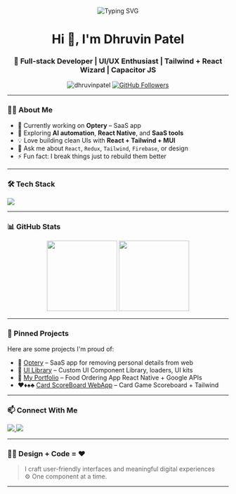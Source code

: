 <!-- Dhruvin Patel's GitHub Profile README -->

<!-- Animated SVG Banner -->
<p align="center">
  <img src="https://readme-typing-svg.herokuapp.com?font=Fira+Code&duration=3000&pause=1000&color=F97316&center=true&vCenter=true&width=440&lines=Full stack+Developer+%7C+React+Next+%2B+Tailwind;UI%2FUX+Enthusiast+%7C+Capacitor+JS" alt="Typing SVG" />
</p>

<h1 align="center">Hi 👋, I'm Dhruvin Patel</h1>

<h3 align="center">🚀 Full-stack Developer | UI/UX Enthusiast | Tailwind + React Wizard | Capacitor JS</h3>

<p align="center">
  <img src="https://komarev.com/ghpvc/?username=dhruvinpatel&label=Profile%20views&color=0e75b6&style=flat" alt="dhruvinpatel" />
  <a href="https://github.com/dhruvinpatel?tab=followers"><img src="https://img.shields.io/github/followers/dhruvinpatel?label=Followers&style=social" alt="GitHub Followers"></a>
</p>

---

### 👨‍💻 About Me

- 🔭 Currently working on **Optery** – SaaS app  
- 🌱 Exploring **AI automation**, **React Native**, and **SaaS tools**  
- 💡 Love building clean UIs with **React + Tailwind + MUI**  
- 💬 Ask me about `React`, `Redux`, `Tailwind`, `Firebase`, or design  
- ⚡ Fun fact: I break things just to rebuild them better

---

### 🛠️ Tech Stack

<p align="left">
  <img src="https://skillicons.dev/icons?i=react,nextjs,redux,ts,js,tailwind,figma,firebase,git,github,nodejs,express,mongodb,arduino,bitbucket,bootstrap,html,css,docker,gitlab,graphql,materialui,postman,vscode,webstorm,yarn" />
</p>

---

### 📊 GitHub Stats

<p align="center">
  <img src="https://github-readme-stats.vercel.app/api?username=DhruvinPatel78&show_icons=true&theme=radical" height="160" />
  <img src="https://github-readme-stats.vercel.app/api/top-langs/?username=DhruvinPatel78&layout=compact&theme=radical" height="160"/>
</p>

---

### 📂 Pinned Projects

Here are some projects I'm proud of:

- 🚀 [Optery](https://github.com/optery/optery-frontend) – SaaS app for removing personal details from web  
- 🎨 [UI Library](https://github.com/emgage/engage-ui) – Custom UI Component Library, loaders, UI kits  
- 🍕 [My Portfolio](https://github.com/DhruvinPatel78/FreshAndMe) – Food Ordering App React Native + Google APIs  
- ♥️♦️♠️♣️ [Card ScoreBoard WebApp](https://github.com/DhruvinPatel78/kachuful) – Card Game Scoreboard + Tailwind

---

### 📫 Connect With Me

<p align="left">
  <a href="https://www.linkedin.com/in/dhruvinpatel7874/" target="_blank"> <img src="https://img.shields.io/badge/LinkedIn-blue?style=flat&logo=linkedin&logoColor=white" /> </a>
  <a href="mailto:patel.dhruvinpatel@gmail.com"> <img src="https://img.shields.io/badge/Gmail-red?style=flat&logo=gmail&logoColor=white" /> </a>
</p>

---

### 🧑‍🎨 Design + Code = ❤️

> I craft user-friendly interfaces and meaningful digital experiences  
> ⚙️ One component at a time.

---

